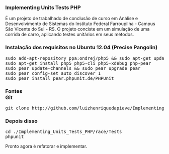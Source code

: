 <b><h3>Implementing Units Tests PHP</h3></b>

É um projeto de trabalhado de conclusão de curso em Análise e Desenvolvimento de Sistemas do Instituto Federal Farroupilha - Campus São Vicente do Sul - RS.
O projeto conciste em um simulação de uma corrida de carro, aplicando testes unitários em seus métodos.

<b><h3>Instalação dos requisitos no Ubuntu 12.04 (Precise Pangolin)</h3></b>

<pre>sudo add-apt-repository ppa:ondrej/php5 && sudo apt-get update
sudo apt-get install php5 php5-cli php5-xdebug php-pear
sudo pear update-channels && sudo pear upgrade pear
sudo pear config-set auto_discover 1
sudo pear install pear.phpunit.de/PHPUnit
</pre>

<b><h3>Fontes<br />
Git</h3></b>

<pre>git clone http://github.com/luizhenriquedapieve/Implementing_Units_Tests_PHP.git</pre>

<b><h3>Depois disso</h3></b>

<pre>cd ./Implementing_Units_Tests_PHP/race/Tests
phpunit</pre>

Pronto agora é refatorar e implementar.


